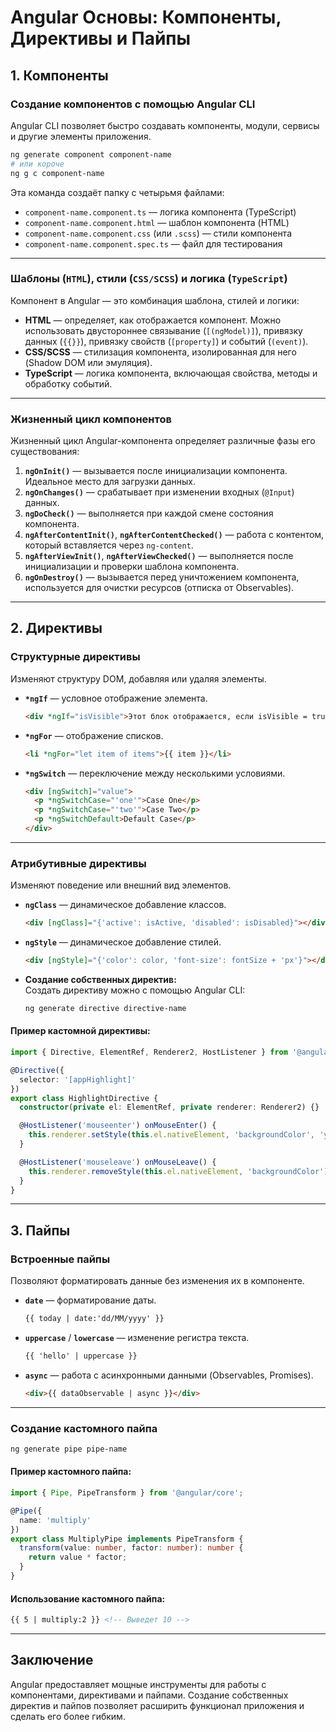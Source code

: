 # Angular Основы: Компоненты, Директивы и Пайпы

## 1. Компоненты  

### Создание компонентов с помощью Angular CLI  
Angular CLI позволяет быстро создавать компоненты, модули, сервисы и другие элементы приложения.  

```bash
ng generate component component-name  
# или короче
ng g c component-name
```

Эта команда создаёт папку с четырьмя файлами:  
- `component-name.component.ts` — логика компонента (TypeScript)  
- `component-name.component.html` — шаблон компонента (HTML)  
- `component-name.component.css` (или `.scss`) — стили компонента  
- `component-name.component.spec.ts` — файл для тестирования  

---

### Шаблоны (`HTML`), стили (`CSS/SCSS`) и логика (`TypeScript`)  
Компонент в Angular — это комбинация шаблона, стилей и логики:  
- **HTML** — определяет, как отображается компонент. Можно использовать двустороннее связывание (`[(ngModel)]`), привязку данных (`{{}}`), привязку свойств (`[property]`) и событий (`(event)`).  
- **CSS/SCSS** — стилизация компонента, изолированная для него (Shadow DOM или эмуляция).  
- **TypeScript** — логика компонента, включающая свойства, методы и обработку событий.

---

### Жизненный цикл компонентов  
Жизненный цикл Angular-компонента определяет различные фазы его существования:  
1. **`ngOnInit()`** — вызывается после инициализации компонента. Идеальное место для загрузки данных.  
2. **`ngOnChanges()`** — срабатывает при изменении входных (`@Input`) данных.  
3. **`ngDoCheck()`** — выполняется при каждой смене состояния компонента.  
4. **`ngAfterContentInit()`**, **`ngAfterContentChecked()`** — работа с контентом, который вставляется через `ng-content`.  
5. **`ngAfterViewInit()`**, **`ngAfterViewChecked()`** — выполняется после инициализации и проверки шаблона компонента.  
6. **`ngOnDestroy()`** — вызывается перед уничтожением компонента, используется для очистки ресурсов (отписка от Observables).

---

## 2. Директивы  

### Структурные директивы  
Изменяют структуру DOM, добавляя или удаляя элементы.  

- **`*ngIf`** — условное отображение элемента.  
  ```html
  <div *ngIf="isVisible">Этот блок отображается, если isVisible = true</div>
  ```

- **`*ngFor`** — отображение списков.  
  ```html
  <li *ngFor="let item of items">{{ item }}</li>
  ```

- **`*ngSwitch`** — переключение между несколькими условиями.  
  ```html
  <div [ngSwitch]="value">
    <p *ngSwitchCase="'one'">Case One</p>
    <p *ngSwitchCase="'two'">Case Two</p>
    <p *ngSwitchDefault>Default Case</p>
  </div>
  ```

---

### Атрибутивные директивы  
Изменяют поведение или внешний вид элементов.  

- **`ngClass`** — динамическое добавление классов.  
  ```html
  <div [ngClass]="{'active': isActive, 'disabled': isDisabled}"></div>
  ```

- **`ngStyle`** — динамическое добавление стилей.  
  ```html
  <div [ngStyle]="{'color': color, 'font-size': fontSize + 'px'}"></div>
  ```

- **Создание собственных директив:**  
  Создать директиву можно с помощью Angular CLI:  
  ```bash
  ng generate directive directive-name
  ```

#### Пример кастомной директивы:  
```typescript
import { Directive, ElementRef, Renderer2, HostListener } from '@angular/core';

@Directive({
  selector: '[appHighlight]'
})
export class HighlightDirective {
  constructor(private el: ElementRef, private renderer: Renderer2) {}

  @HostListener('mouseenter') onMouseEnter() {
    this.renderer.setStyle(this.el.nativeElement, 'backgroundColor', 'yellow');
  }

  @HostListener('mouseleave') onMouseLeave() {
    this.renderer.removeStyle(this.el.nativeElement, 'backgroundColor');
  }
}
```

---

## 3. Пайпы  

### Встроенные пайпы  
Позволяют форматировать данные без изменения их в компоненте.  

- **`date`** — форматирование даты.  
  ```html
  {{ today | date:'dd/MM/yyyy' }}
  ```

- **`uppercase`** / **`lowercase`** — изменение регистра текста.  
  ```html
  {{ 'hello' | uppercase }}
  ```

- **`async`** — работа с асинхронными данными (Observables, Promises).  
  ```html
  <div>{{ dataObservable | async }}</div>
  ```

---

### Создание кастомного пайпа  
```bash
ng generate pipe pipe-name
```

#### Пример кастомного пайпа:  
```typescript
import { Pipe, PipeTransform } from '@angular/core';

@Pipe({
  name: 'multiply'
})
export class MultiplyPipe implements PipeTransform {
  transform(value: number, factor: number): number {
    return value * factor;
  }
}
```

#### Использование кастомного пайпа:  
```html
{{ 5 | multiply:2 }} <!-- Выведет 10 -->
```

---

## Заключение  
Angular предоставляет мощные инструменты для работы с компонентами, директивами и пайпами. Создание собственных директив и пайпов позволяет расширить функционал приложения и сделать его более гибким.

